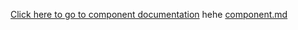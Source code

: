 <a href='https://github.com/ahrenpradhan/dropdownTest/blob/master/components.md'>Click here to go to component documentation</a>
hehe
[component.md](component.md)